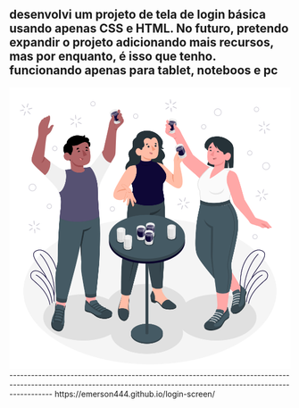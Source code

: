 desenvolvi um projeto de tela de login básica usando apenas CSS e HTML. No futuro, pretendo expandir o projeto adicionando mais recursos, mas por enquanto, é isso que tenho.
funcionando apenas para tablet, noteboos e pc
----------------------------------------------------------------------------------------------------------------------------------------------------------------------------
<img class="img-login" src="/assets/gif/bebida.svg" alt="drink">
<br>
------------------------------------------------------------------------------------------------------------------------------------------------------------------------
https://emerson444.github.io/login-screen/
